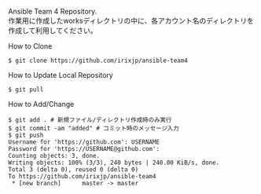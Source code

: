 Ansible Team 4 Repository.  
作業用に作成したworksディレクトリの中に、各アカウント名のディレクトリを作成して利用してください。

How to Clone

```
$ git clone https://github.com/irixjp/ansible-team4
```

How to Update Local Repository

```
$ git pull
```

How to Add/Change

```
$ git add . # 新規ファイル/ディレクトリ作成時のみ実行
$ git commit -am "added" # コミット時のメッセージ入力
$ git push
Username for 'https://github.com': USERNAME
Password for 'https://USERNAME@github.com': 
Counting objects: 3, done.
Writing objects: 100% (3/3), 240 bytes | 240.00 KiB/s, done.
Total 3 (delta 0), reused 0 (delta 0)
To https://github.com/irixjp/ansible-team4
 * [new branch]      master -> master
```
